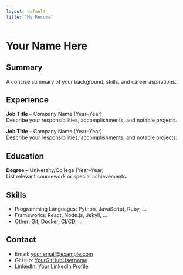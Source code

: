 ```yaml
---
layout: default
title: "My Resume"
---
```


# Your Name Here

## Summary
A concise summary of your background, skills, and career aspirations.

## Experience
**Job Title** – Company Name (Year–Year)  
Describe your responsibilities, accomplishments, and notable projects.

**Job Title** – Company Name (Year–Year)  
Describe your responsibilities, accomplishments, and notable projects.

## Education
**Degree** – University/College (Year–Year)  
List relevant coursework or special achievements.

## Skills
- Programming Languages: Python, JavaScript, Ruby, ...
- Frameworks: React, Node.js, Jekyll, ...
- Other: Git, Docker, CI/CD, ...

## Contact
- Email: your.email@example.com
- GitHub: [YourGitHubUsername](https://github.com/YourGitHubUsername)
- LinkedIn: [Your LinkedIn Profile](https://www.linkedin.com/in/YourName)
